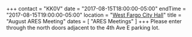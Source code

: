 +++
contact = "KK0V"
date = "2017-08-15T18:00:00-05:00"
endTime = "2017-08-15T19:00:00-05:00"
location = "[West Fargo City Hall](/places/west-fargo-city-hall/)"
title = "August ARES Meeting"
dates = [ "ARES Meetings" ]
+++
Please enter through the north
doors adjacent to the 4th Ave E parking lot.
